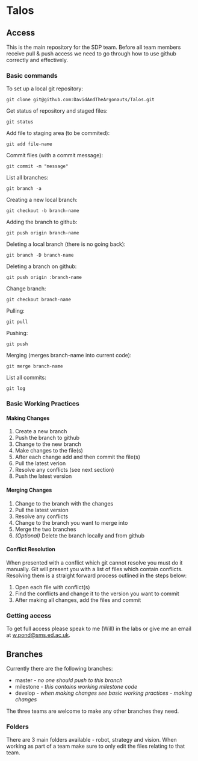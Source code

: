 # Talos

## Access

This is the main repository for the SDP team.  Before all team members receive 
pull & push access we need to go through how to use github correctly and 
effectively.

### Basic commands

To set up a local git repository:

	git clone git@github.com:DavidAndTheArgonauts/Talos.git

Get status of repository and staged files:

	git status

Add file to staging area (to be commited):

	git add file-name

Commit files (with a commit message):

	git commit -m "message"

List all branches:

	git branch -a

Creating a new local branch:

	git checkout -b branch-name

Adding the branch to github:

	git push origin branch-name

Deleting a local branch (there is no going back):

	git branch -D branch-name
	
Deleting a branch on github:

	git push origin :branch-name

Change branch:

	git checkout branch-name

Pulling:

	git pull
	
Pushing:

	git push

Merging (merges branch-name into current code):

	git merge branch-name

List all commits:

	git log

### Basic Working Practices

#### Making Changes

1. Create a new branch
2. Push the branch to github
3. Change to the new branch
4. Make changes to the file(s)
5. After each change add and then commit the file(s)
6. Pull the latest verion
7. Resolve any conflicts (see next section)
8. Push the latest version

#### Merging Changes

1. Change to the branch with the changes
2. Pull the latest version
3. Resolve any conflicts
4. Change to the branch you want to merge into
5. Merge the two branches
6. _(Optional)_ Delete the branch locally and from github

#### Conflict Resolution

When presented with a conflict which git cannot resolve you must do it manually.
Git will present you with a list of files which contain conflicts.  Resolving 
them is a straight forward process outlined in the steps below:

1. Open each file with conflict(s)
2. Find the conflicts and change it to the version you want to commit
3. After making all changes, add the files and commit

### Getting access

To get full access please speak to me (Will) in the labs or give me an email at
w.pond@sms.ed.ac.uk.

## Branches

Currently there are the following branches:

* master - _no one should push to this branch_
* milestone - _this contains working milestone code_
* develop - _when making changes see basic working practices - making changes_

The three teams are welcome to make any other branches they need.

### Folders

There are 3 main folders available - robot, strategy and vision.  When working 
as part of a team make sure to only edit the files relating to that team.
